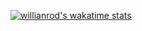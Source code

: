 [![willianrod's wakatime stats](https://github-readme-stats.vercel.app/api/wakatime?username=skilkis&theme=dark&hide_border=true&bg_color=22272E&layout=compact)](https://wakatime.com/@skilkis)

<!--
**skilkis/skilkis** is a ✨ _special_ ✨ repository because its `README.md` (this file) appears on your GitHub profile.

Here are some ideas to get you started:

- 🔭 I’m currently working on ...
- 🌱 I’m currently learning ...
- 👯 I’m looking to collaborate on ...
- 🤔 I’m looking for help with ...
- 💬 Ask me about ...
- 📫 How to reach me: ...
- 😄 Pronouns: ...
- ⚡ Fun fact: ...
-->
